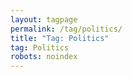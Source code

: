 ```yaml
---
layout: tagpage
permalink: /tag/politics/
title: "Tag: Politics"
tag: Politics
robots: noindex
---
```

